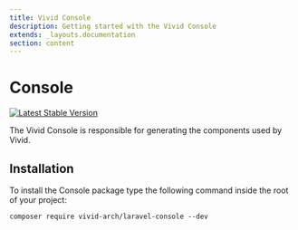 ```yaml
---
title: Vivid Console
description: Getting started with the Vivid Console
extends: _layouts.documentation
section: content
---
```


# Console

[![Latest Stable Version](https://poser.pugx.org/vivid-arch/laravel-console/v/stable)](https://packagist.org/packages/vivid-arch/laravel-console)

The Vivid Console is responsible for generating the components used by Vivid.

## Installation

To install the Console package type the following command inside the root of your project:

```
composer require vivid-arch/laravel-console --dev
```